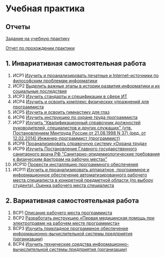 # Учебная практика

## Отчеты

[Задание на учебную практику](https://github.com/calabiyauspace/practice-portfolio/blob/main/Соколова-Анна-Задание.pdf)

[Отчет по прохождении практики]()

## 1. Инвариативная самостоятельная работа

1. ИСР1 [Изучить и проанализировать печатные и Internet-источники по философским проблемам информатики](https://github.com/calabiyauspace/practice-portfolio/blob/main/Sokolova-Anna-1-1.pdf)
2. ИСР2 [Выделить важные этапы в истории развития информатики и их социальные последствия](https://github.com/calabiyauspace/practice-portfolio/blob/main/1-2.pdf)
3. ИСР3 [Изучить стандарты и спецификации в сфере ИТ](https://github.com/calabiyauspace/practice-portfolio/blob/main/Sokolova-Anna-1-3.pdf)
4. ИСР4 [Изучить и освоить комплекс физических упражнений для программиста](https://github.com/calabiyauspace/practice-portfolio/blob/main/Sokolova-Anna-1-4.pdf)
5. ИСР5 [Изучить и освоить гимнастику для глаз](https://github.com/calabiyauspace/practice-portfolio/blob/main/Sokolova-Anna-1-5.pdf)
6. ИСР6 [Изучить инструкцию по охране труда программиста](https://github.com/calabiyauspace/practice-portfolio/blob/main/Sokolova-Anna-1-6.pdf)
7. ИСР7 [Изучить "Квалификационный справочник должностей руководителей, специалистов и других служащих" (утв. Постановлением Минтруда России от 21.08.1998 N 37) (ред. от 12.02.2014) Инженер-программист (программист)](https://github.com/calabiyauspace/practice-portfolio/blob/main/Sokolova-Anna-1-7.pdf)
8. ИСР8 [Проанализировать справочную систему «Охрана труда»](https://github.com/calabiyauspace/practice-portfolio/blob/main/Sokolova-Anna-1-8.pdf)
9. ИСР9 [Изучить Постановление Главного государственного санитарного врача РФ "Санитарно-эпидемиологические требования к физическим факторам на рабочих местах"](https://github.com/calabiyauspace/practice-portfolio/blob/main/Sokolova-Anna-1-9.pdf)
10. ИСР10 [Провести инсталляцию программного обеспечения](https://github.com/calabiyauspace/practice-portfolio/blob/main/Sokolova-Anna-1-10.pdf)
11. ИСР11 [Изучить и проанализировать аппаратное, программное и информационное обеспечение автоматизированного рабочего места специалиста в конкретной предметной области (по выбору студента). Оценка рабочего места специалиста](https://github.com/calabiyauspace/practice-portfolio/blob/main/Sokolova-Anna-1-11.pdf)


## 2. Вариативная самостоятельная работа
1. ВСР1 [Описание рабочего места программиста](https://github.com/calabiyauspace/practice-portfolio/blob/main/2-1-рабочее-место-программиста.pdf)
2. ВСР2 [Разработать инструкцию «Первая медицинская помощь при электротравме на рабочем месте программиста»](https://github.com/calabiyauspace/practice-portfolio/blob/main/Sokolova-Anna-2-2.pdf)
3. ВСР3 [Изучить прикладное программное обеспечение информационно-вычислительной системы предприятия (организации)](https://github.com/calabiyauspace/practice-portfolio/blob/main/Sokolova-Anna-2-3.pdf)
4. ВСР4 [Изучить технические средства информационно-вычислительной системы предприятия (организации)](https://github.com/calabiyauspace/practice-portfolio/blob/main/Sokolova-Anna-2-4.pdf)
